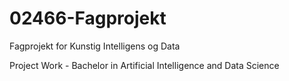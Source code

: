 # 02466-Fagprojekt
Fagprojekt for Kunstig Intelligens og Data

Project Work - Bachelor in Artificial Intelligence and Data Science
